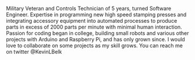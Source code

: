 Military Veteran and Controls Technician of 5 years, turned Software Engineer. Expertise in programming new high speed stamping presses and integrating accessory equipment into automated processes to produce parts in excess of 2000 parts per minute with minimal human interaction. Passion for coding began in college, building small robots and various other projects with Arduino and Raspberry Pi, and has only grown since. I would love to collaborate on some projects as my skill grows. You can reach me on twitter @KevinLBelk



<!---
- 👋 Hi, I’m @K-Belk
- 👀 I’m interested in ...
- 🌱 I’m currently learning ...
- 💞️ I’m looking to collaborate on ...
- 📫 How to reach me ...
 --->

<!---
K-Belk/K-Belk is a ✨ special ✨ repository because its `README.md` (this file) appears on your GitHub profile.
You can click the Preview link to take a look at your changes.
--->

